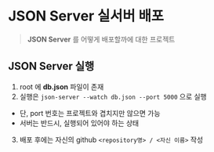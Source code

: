 # JSON Server 실서버 배포
> **JSON Server** 를 어떻게 배포할까에 대한 프로젝트

## JSON Server 실행
1. root 에 **db.json** 파일이 존재
2. 실행은 `json-server --watch db.json --port 5000` 으로 실행
  - 단, port 번호는 프로젝트와 겹치지만 않으면 가능
  - 서버는 반드시, 실행되어 있어야 하는 상태

3. 배포 후에는 자신의 github `<repository명> / <자신 이름>` 작성